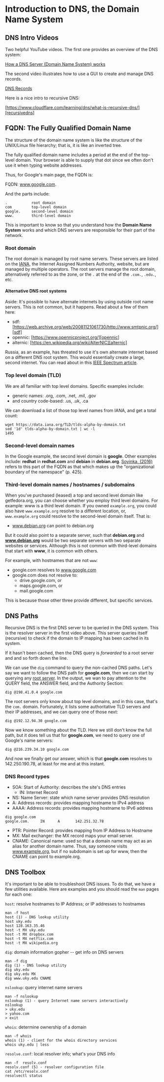 # Introduction to DNS, the Domain Name System

## DNS Intro Videos

Two helpful YouTube videos. The first one provides an overview of the DNS system:

[How a DNS Server (Domain Name System) works][howdns]

The second video illustrates how to use a GUI to create and manage DNS records.

[DNS Records][dnsrecords]

Here is a nice intro to recursive DNS:

[https://www.cloudflare.com/learning/dns/what-is-recursive-dns/][recursivedns]

## FQDN: The Fully Qualified Domain Name

The structure of the domain name system is like the structure of the UNIX/Linux file hierarchy; that is, it is like an inverted tree.

The fully qualified domain name includes a period at the end of the top-level domain. Your browser is able to supply that dot since we often don't use it when typing website addresses.

Thus, for Google's main page, the FQDN is:

FQDN: www.google.com.

And the parts include:

```
.           root domain
com         top-level domain
google.     second-level domain
www.        third-level domain
```

This is important to know so that you understand how the **Domain Name System** works and which DNS servers are responsible for their part of the network.

### Root domain

The root domain is managed by root name servers. These servers are listed on the [IANA][rootiana], the Internet Assigned Numbers Authority, website, but are managed by multiple operators. The root servers manage the root domain, alternatively referred to as the zone, or the ``.`` at the end of the ``.com.``, ``.edu.``, etc.

#### Alternative DNS root systems

Aside: It's possible to have alternate internets by using outside root name servers. This is not common, but it happens. Read about a few of them here:

* sdf: [https://web.archive.org/web/20081121061730/http://www.smtpnic.org/][sdf]
* opennic: [https://www.opennicproject.org/][opennic]
* alternic: [https://en.wikipedia.org/wiki/AlterNIC][alternic]

Russia, as an example, has threated to use it's own alternate internet based on a different DNS root system. This would essentially create a large, second internet. You can read about in this [IEEE Spectrum article][ieee_russia].

### Top level domain (TLD)

We are all familiar with top level domains. Specific examples include:

* generic names: .org, .com, .net, .mil, .gov
* and country code-based: .us, .uk, .ca

We can download a list of those top level names from IANA, and get a total count:

```
wget https://data.iana.org/TLD/tlds-alpha-by-domain.txt
sed '1d' tlds-alpha-by-domain.txt | wc -l
1495
```

### Second-level domain names

In the Google example, the second level domain is **google**. Other examples include: **redhat** in **redhat.com** and **debian** in **debian.org**. [Soyinka, (2016)][soyinka2] refers to this part of the FQDN as that which makes up the "organizational boundary of the namespace" (p. 425).

### Third-level domain names / hostnames / subdomains

When you've purchased (leased) a top and second level domain like getfedora.org, you can choose whether you employ third level domains. For example: www is a third level domain. If you owned ``example.org``, you could also have ``www.example.org`` resolve to a different location, or, ``www.example.org`` could resolve to the second-level domain itself. That is:

* www.debian.org can point to debian.org

But it could also point to a separate server, such that **debian.org** and **www.debian.org** would be two separate servers with two separate websites or services. Although this is not common with third-level domains that start with **www**, it is common with others.

For example, with hostnames that are not ``www``:

* google.com resolves to www.google.com
* google.com does not resolve to:
    * drive.google.com, or
    * maps.google.com, or
    * mail.google.com

This is because those other three provide different, but specific services.

## DNS Paths 

Recursive DNS is the first DNS server to be queried in the DNS system. This is the resolver server in the first video above. This server queries itself (recursive) to check if the domain to IP mapping has been cached in its system.

If it hasn't been cached, then the DNS query is *forwarded* to a root server and and so forth down the line.

We can use the ``dig`` command to query the non-cached DNS paths. Let's say we want to follow the DNS path for **google.com**, then we can start by querying any [root server][rootiana]. In the output, we wan to pay attention to the QUERY field, the ANSWER field, and the Authority Section:

```
dig @198.41.0.4 google.com 
```

The root servers only know about top level domains, and in this case, that's the ``com.`` domain. Fortunately, it lists some authoritative TLD servers and their IP addresses, and we can query one of those next:

```
dig @192.12.94.30 google.com
```

Now we know something about the TLD. Here we still don't know the full path, but it does tell us that for **google.com**, we need to query one of Google's name servers:

```
dig @216.239.34.10 google.com
```

And now we finally get our answer, which is that **google.com** resolves to 142.250.190.78, at least for me and at this instant.

### DNS Record types

* SOA:    Start of Authority: describes the site's DNS entries
    * IN:     Internet Record
* NS:     Name Server: state which name server provides DNS resolution
* A:      Address records: provides mapping hostname to IPv4 address
* AAAA:   Address records: provides mapping hostname to IPv6 address

```
dig google.com
google.com.     IN      A       142.251.32.78
```

* PTR:    Pointer Record: provides mapping from IP Address to Hostname
* MX:     Mail exchanger: the MX record maps your email server.
* CNAME:  Canonical name: used so that a domain name may act as an alias for another domain name. Thus, say someone visits www.example.org, but if no subdomain is set up for www, then the CNAME can point to example.org.

## DNS Toolbox

It's important to be able to troubleshoot DNS issues. To do that, we have a few utilities available. Here are examples and you should read the ``man`` pages for each one:

``host``: resolve hostnames to IP Address; or IP addresses to hostnames

```
man -f host
host (1) - DNS lookup utility
host uky.edu
host 128.163.35.46
host -t MX uky.edu
host -t MX dropbox.com
host -t MX netflix.com
host -t MX wikipedia.org
```

``dig``: domain information gopher -- get info on DNS servers

```
man -f dig
dig (1) - DNS lookup utility
dig uky.edu
dig uky.edu MX
dig www.uky.edu CNAME
```

``nslookup``: query internet name servers

```
man -f nslookup
nslookup (1) - query Internet name servers interactively
nslookup
> uky.edu
> yahoo.com
> exit
```

``whois``: determine ownership of a domain

```
man -f whois
whois (1) - client for the whois directory services
whois uky.edu | less
```

``resolve.conf``: local resolver info; what's your DNS info

```
man -f  resolv.conf
resolv.conf (5) - resolver configuration file
cat /etc/resolv.conf
resolvectl status
```

[howdns]:https://www.youtube.com/watch?v=mpQZVYPuDGU
[dnsrecords]:https://www.youtube.com/watch?v=cwT82ibOM2Q
[recursivedns]:https://www.cloudflare.com/learning/dns/what-is-recursive-dns/
[sdf]:https://web.archive.org/web/20081121061730/http://www.smtpnic.org/
[opennic]:https://www.opennicproject.org/
[alternic]:https://en.wikipedia.org/wiki/AlterNIC
[ieee_russia]:https://spectrum.ieee.org/tech-talk/telecom/internet/could-russia-really-build-its-own-alternate-internet
[soyinka2]:https://www.amazon.com/Linux-Administration-Beginners-Guide-Seventh/dp/0071845364
[rootiana]:https://www.iana.org/domains/root/servers

